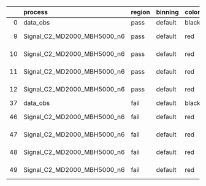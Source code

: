 |    | process                     | region   | binning   | color   | process_type   |   scale | variation   | source_filename                                                      | source_histname    | alias                       | title     |   combine_idx |     lnN |   shapes | syst_type   | direction   | variation_alias   |
|---:|:----------------------------|:---------|:----------|:--------|:---------------|--------:|:------------|:---------------------------------------------------------------------|:-------------------|:----------------------------|:----------|--------------:|--------:|---------:|:------------|:------------|:------------------|
|  0 | data_obs                    | pass     | default   | black   | DATA           |       1 | nominal     | ./histograms_for_2DAlphabet_v18//BH_Data.root                        | hpass              | Data                        | Data      |           nan | nan     |      nan | nan         | nan         | nan               |
|  9 | Signal_C2_MD2000_MBH5000_n6 | pass     | default   | red     | SIGNAL         |       1 | lumi        | ./histograms_for_2DAlphabet_v18//BH_Signal_C2_MD2000_MBH5000_n6.root | hpass              | Signal_C2_MD2000_MBH5000_n6 | BH signal |           nan |   1.016 |      nan | lnN         | nan         | nan               |
| 10 | Signal_C2_MD2000_MBH5000_n6 | pass     | default   | red     | SIGNAL         |       1 | SVM         | ./histograms_for_2DAlphabet_v18//BH_Signal_C2_MD2000_MBH5000_n6.root | hpass_SVMsyst_up   | Signal_C2_MD2000_MBH5000_n6 | BH signal |           nan | nan     |        1 | shapes      | Up          | SVMsyst           |
| 11 | Signal_C2_MD2000_MBH5000_n6 | pass     | default   | red     | SIGNAL         |       1 | SVM         | ./histograms_for_2DAlphabet_v18//BH_Signal_C2_MD2000_MBH5000_n6.root | hpass_SVMsyst_down | Signal_C2_MD2000_MBH5000_n6 | BH signal |           nan | nan     |        1 | shapes      | Down        | SVMsyst           |
| 12 | Signal_C2_MD2000_MBH5000_n6 | pass     | default   | red     | SIGNAL         |       1 | nominal     | ./histograms_for_2DAlphabet_v18//BH_Signal_C2_MD2000_MBH5000_n6.root | hpass              | Signal_C2_MD2000_MBH5000_n6 | BH signal |           nan | nan     |      nan | nan         | nan         | nan               |
| 37 | data_obs                    | fail     | default   | black   | DATA           |       1 | nominal     | ./histograms_for_2DAlphabet_v18//BH_Data.root                        | hfail              | Data                        | Data      |           nan | nan     |      nan | nan         | nan         | nan               |
| 46 | Signal_C2_MD2000_MBH5000_n6 | fail     | default   | red     | SIGNAL         |       1 | lumi        | ./histograms_for_2DAlphabet_v18//BH_Signal_C2_MD2000_MBH5000_n6.root | hfail              | Signal_C2_MD2000_MBH5000_n6 | BH signal |           nan |   1.016 |      nan | lnN         | nan         | nan               |
| 47 | Signal_C2_MD2000_MBH5000_n6 | fail     | default   | red     | SIGNAL         |       1 | SVM         | ./histograms_for_2DAlphabet_v18//BH_Signal_C2_MD2000_MBH5000_n6.root | hfail_SVMsyst_up   | Signal_C2_MD2000_MBH5000_n6 | BH signal |           nan | nan     |        1 | shapes      | Up          | SVMsyst           |
| 48 | Signal_C2_MD2000_MBH5000_n6 | fail     | default   | red     | SIGNAL         |       1 | SVM         | ./histograms_for_2DAlphabet_v18//BH_Signal_C2_MD2000_MBH5000_n6.root | hfail_SVMsyst_down | Signal_C2_MD2000_MBH5000_n6 | BH signal |           nan | nan     |        1 | shapes      | Down        | SVMsyst           |
| 49 | Signal_C2_MD2000_MBH5000_n6 | fail     | default   | red     | SIGNAL         |       1 | nominal     | ./histograms_for_2DAlphabet_v18//BH_Signal_C2_MD2000_MBH5000_n6.root | hfail              | Signal_C2_MD2000_MBH5000_n6 | BH signal |           nan | nan     |      nan | nan         | nan         | nan               |